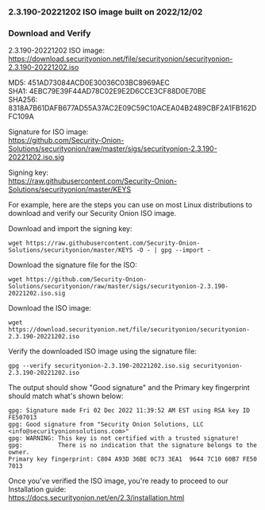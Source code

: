 ### 2.3.190-20221202 ISO image built on 2022/12/02



### Download and Verify

2.3.190-20221202 ISO image:  
https://download.securityonion.net/file/securityonion/securityonion-2.3.190-20221202.iso

MD5: 451AD73084ACD0E30036C03BC8969AEC  
SHA1: 4EBC79E39F44AD78C02E9E2D6CCE3CF88D0E70BE  
SHA256: 8318A7B61DAFB677AD55A37AC2E09C59C10ACEA04B2489CBF2A1FB162DFC109A 

Signature for ISO image:  
https://github.com/Security-Onion-Solutions/securityonion/raw/master/sigs/securityonion-2.3.190-20221202.iso.sig

Signing key:  
https://raw.githubusercontent.com/Security-Onion-Solutions/securityonion/master/KEYS  

For example, here are the steps you can use on most Linux distributions to download and verify our Security Onion ISO image.

Download and import the signing key:  
```
wget https://raw.githubusercontent.com/Security-Onion-Solutions/securityonion/master/KEYS -O - | gpg --import -  
```

Download the signature file for the ISO:  
```
wget https://github.com/Security-Onion-Solutions/securityonion/raw/master/sigs/securityonion-2.3.190-20221202.iso.sig
```

Download the ISO image:  
```
wget https://download.securityonion.net/file/securityonion/securityonion-2.3.190-20221202.iso
```

Verify the downloaded ISO image using the signature file:  
```
gpg --verify securityonion-2.3.190-20221202.iso.sig securityonion-2.3.190-20221202.iso
```

The output should show "Good signature" and the Primary key fingerprint should match what's shown below:
```
gpg: Signature made Fri 02 Dec 2022 11:39:52 AM EST using RSA key ID FE507013
gpg: Good signature from "Security Onion Solutions, LLC <info@securityonionsolutions.com>"
gpg: WARNING: This key is not certified with a trusted signature!
gpg:          There is no indication that the signature belongs to the owner.
Primary key fingerprint: C804 A93D 36BE 0C73 3EA1  9644 7C10 60B7 FE50 7013
```

Once you've verified the ISO image, you're ready to proceed to our Installation guide:  
https://docs.securityonion.net/en/2.3/installation.html
